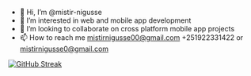 - 👋 Hi, I’m @mistir-nigusse
- 👀 I’m interested in web and mobile app development
- 💞️ I’m looking to collaborate on cross platform mobile app projects
- 📫 How to reach me mistirnigusse00@gmail.com +251922331422 or mistirnigusse0@gmail.com

[![GitHub Streak](https://streak-stats.demolab.com/?user=mistir-nigusse)](https://git.io/streak-stats)
